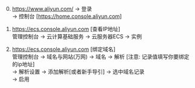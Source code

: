 0. https://www.aliyun.com/ -> 登录 	<br>
	-> 控制台 [https://home.console.aliyun.com]

1. https://ecs.console.aliyun.com [查看IP地址]	<br>
管理控制台 -> 云计算基础服务 -> 云服务器ECS -> 实例

2. https://ecs.console.aliyun.com [绑定域名] 	<br>
管理控制台 -> 域名与网站(万网) ->  域名 -> 解析 [注意: 记录值填写你要绑定的ip地址] <br>
	-> 解析设置 -> 添加解析[或者新手导引]	
	-> 选中域名记录				
	-> 启用					

